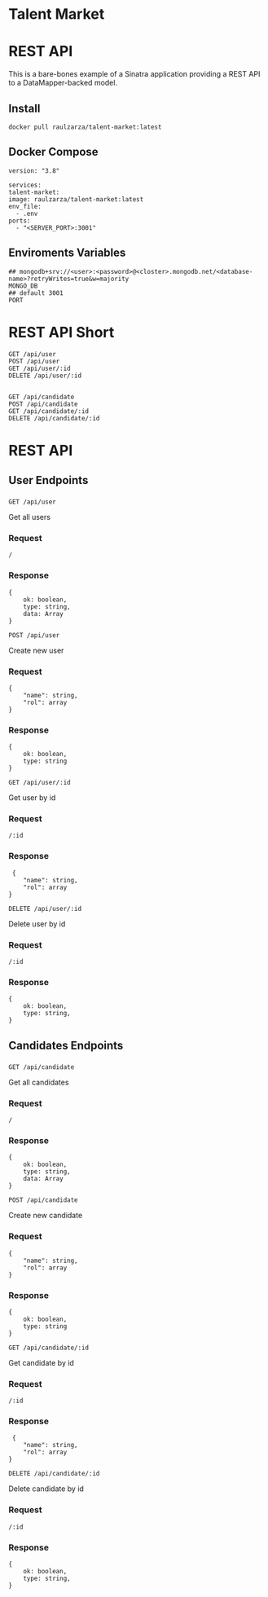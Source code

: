 # Talent Market

# REST API

This is a bare-bones example of a Sinatra application providing a REST
API to a DataMapper-backed model.

## Install

    docker pull raulzarza/talent-market:latest

## Docker Compose

    version: "3.8"

    services:
    talent-market:
    image: raulzarza/talent-market:latest
    env_file:
      - .env
    ports:
      - "<SERVER_PORT>:3001"

## Enviroments Variables

    ## mongodb+srv://<user>:<password>@<closter>.mongodb.net/<database-name>?retryWrites=true&w=majority
    MONGO_DB
    ## default 3001
    PORT

# REST API Short

    GET /api/user
    POST /api/user
    GET /api/user/:id
    DELETE /api/user/:id


    GET /api/candidate
    POST /api/candidate
    GET /api/candidate/:id
    DELETE /api/candidate/:id

        
# REST API

## User Endpoints

###

`GET /api/user`

Get all users

### Request

    /

### Response

    {
        ok: boolean,
        type: string,
        data: Array
    }

`POST /api/user`

Create new user

### Request

    {
        "name": string,
        "rol": array
    }

### Response

    {
        ok: boolean,
        type: string
    }

`GET /api/user/:id`

Get user by id

### Request

    /:id

### Response

     {
        "name": string,
        "rol": array
    }

`DELETE /api/user/:id`

Delete user by id

### Request

    /:id

### Response

    {
        ok: boolean,
        type: string,
    }

## Candidates Endpoints

###

`GET /api/candidate`

Get all candidates

### Request

    /

### Response

    {
        ok: boolean,
        type: string,
        data: Array
    }

`POST /api/candidate`

Create new candidate

### Request

    {
        "name": string,
        "rol": array
    }

### Response

    {
        ok: boolean,
        type: string
    }

`GET /api/candidate/:id`

Get candidate by id

### Request

    /:id

### Response

     {
        "name": string,
        "rol": array
    }

`DELETE /api/candidate/:id`

Delete candidate by id

### Request

    /:id

### Response

    {
        ok: boolean,
        type: string,
    }
